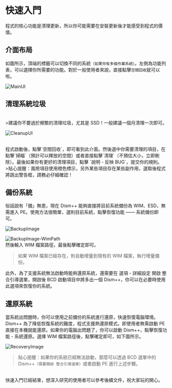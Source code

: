 # 快速入門
程式的核心功能是清理更新，所以你可能需要在安裝更新後才能感受到程式的價值。

## 介面布局
如圖所示，頂端的標籤可以切換不同的系統`（如果你有多個作業系統）`。左側為功能列表，可以選擇你所需要的功能。對於一般使用者來說，直接點擊`空間回收`就可以啦。

![MainUI](../amWiki/images/MainUI.png)

## 清理系統垃圾
<br>
>建議你不要過於頻繁的清理垃圾，尤其是 SSD！一般建議一個月清理一次即可。

![CleanupUI](../amWiki/images/CleanupUI.png)

<br>
程式啟動後，點擊`空間回收`，即可看到此介面。然後選中你需要清理的項目，在點擊`掃瞄`（預計可以釋放的空間）或者直接點擊`清理`（不預估大小，立即刪除）。最後如果你有更好的清理項目，點擊 `說明 - 反映 BUG`，提交你的規則。

<br>
>貼心提醒：風險項目使用橙色標示，另外某些項目存在某些副作用，選取後程式將跳出警告框，請務必仔細確認！

## 備份系統
俗話說有「備」無患，現在 Dism++ 能夠直接將目前系統備份為 WIM、ESD，無需進入 PE。使用方法很簡單，選則目前系統，點擊恢復功能 —— 系統備份即可。

![BackupImage](../amWiki/images/BackupImage.png)

![BackupImage-WimPath](../amWiki/images/BackupImage-WimPath.png)
<br>然後輸入 WIM 檔案路徑，最後點擊確定即可。
>如果 WIM 檔案已經存在，則自動增量到現有的 WIM 檔案，執行增量備份。

此外，為了支援系統無法啟動時能夠還原系統，還需要在 選項 - 詳細設定 開啟 整合引導選單，開啟後 BCD 啟動項目中將多出一個 Dism++，你可以在必要時使用此選項來恢復你的系統。

## 還原系統
當系統出問題時，你可以使用之前備份的系統進行還原，快速恢復電腦環境。Dism++ 為了降低恢復系統的難度，程式支援熱還原模式。即使用者無需啟動 PE 直接在本機就能還原。如果你的電腦出問題了，你可以啟動 Dism++，點擊恢復功能 -
系統還原。選擇 WIM 檔案路徑後，點擊確定即可，如下圖所示。

![RecoveryImage](../amWiki/images/RecoveryImage.png)

>貼心提醒：如果你的系統已經無法啟動，那麼可以透過 BCD 選單中的 Dism++`（需要開啟 整合引導選單）`或者啟動 PE 進行上述步驟。

<br>快速入門已經結束，想深入研究的使用者可以參考後續文件，祝大家玩的開心。
